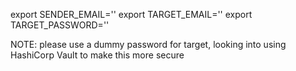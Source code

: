 export SENDER_EMAIL='<your email>'
export TARGET_EMAIL='<target email>'
export TARGET_PASSWORD='<password of target email>'

NOTE: please use a dummy password for target, looking into using HashiCorp Vault to make this more secure